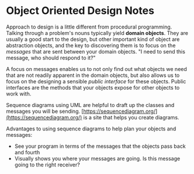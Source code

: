 # Object Oriented Design Notes

Approach to design is a little different from procedural programming. Talking through a problem's nouns typically yield **domain objects**. They are usually a good start to the design, but other important kind of object are abstraction objects, and the key to discovering them is to focus on the *messages* that are sent between your domain objects. "I need to send this message, who should respond to it?"

A focus on messages enables us to not only find out what objects we need that are not readily apparent in the domain objects, but also allows us to focus on the designing a sensible *public interface* for these objects. Public interfaces are the methods that your objects expose for other objects to work with.

Sequence diagrams using UML are helpful to draft up the classes and messages you will be sending. [https://sequencediagram.org/](https://sequencediagram.org/) is a site that helps you create diagrams.

Advantages to using sequence diagrams to help plan your objects and messages:

- See your program in terms of the messages that the objects pass back and fourth
- Visually shows you where your messages are going. Is this message going to the right receiver?